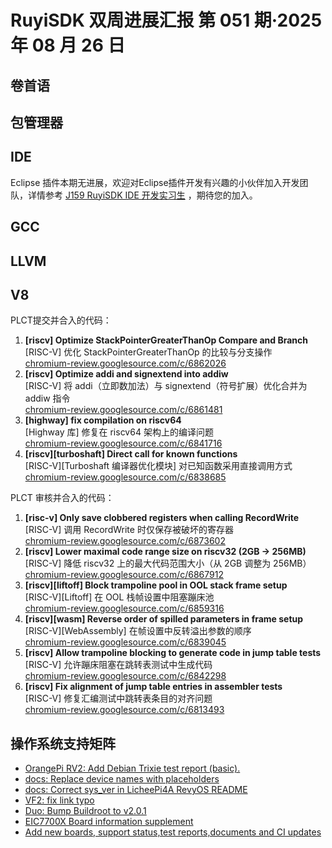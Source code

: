 # RuyiSDK 双周进展汇报  第 051 期·2025 年 08 月 26 日

## 卷首语

## 包管理器

## IDE
Eclipse 插件本期无进展，欢迎对Eclipse插件开发有兴趣的小伙伴加入开发团队，详情参考 [J159 RuyiSDK IDE 开发实习生](https://github.com/lazyparser/weloveinterns/blob/master/open-internships.md) ，期待您的加入。

## GCC

## LLVM

## V8
PLCT提交并合入的代码：

1. **[riscv] Optimize StackPointerGreaterThanOp Compare and Branch**  
   [RISC-V] 优化 StackPointerGreaterThanOp 的比较与分支操作  
   [chromium-review.googlesource.com/c/6862026](https://chromium-review.googlesource.com/c/6862026)
2. **[riscv] Optimize addi and signextend into addiw**  
   [RISC-V] 将 addi（立即数加法）与 signextend（符号扩展）优化合并为 addiw 指令  
   [chromium-review.googlesource.com/c/6861481](https://chromium-review.googlesource.com/c/6861481)
3. **[highway] fix compilation on riscv64**  
   [Highway 库] 修复在 riscv64 架构上的编译问题  
   [chromium-review.googlesource.com/c/6841716](https://chromium-review.googlesource.com/c/6841716)
4. **[riscv][turboshaft] Direct call for known functions**  
   [RISC-V][Turboshaft 编译器优化模块] 对已知函数采用直接调用方式  
   [chromium-review.googlesource.com/c/6838685](https://chromium-review.googlesource.com/c/6838685)

PLCT 审核并合入的代码：

1. **[risc-v] Only save clobbered registers when calling RecordWrite**  
   [RISC-V] 调用 RecordWrite 时仅保存被破坏的寄存器  
   [chromium-review.googlesource.com/c/6873602](https://chromium-review.googlesource.com/c/6873602)
2. **[riscv] Lower maximal code range size on riscv32 (2GB -> 256MB)**  
   [RISC-V] 降低 riscv32 上的最大代码范围大小（从 2GB 调整为 256MB）  
   [chromium-review.googlesource.com/c/6867912](https://chromium-review.googlesource.com/c/6867912)
3. **[riscv][liftoff] Block trampoline pool in OOL stack frame setup**  
   [RISC-V][Liftoff] 在 OOL 栈帧设置中阻塞蹦床池  
   [chromium-review.googlesource.com/c/6859316](https://chromium-review.googlesource.com/c/6859316)
4. **[riscv][wasm] Reverse order of spilled parameters in frame setup**  
   [RISC-V][WebAssembly] 在帧设置中反转溢出参数的顺序  
   [chromium-review.googlesource.com/c/6839045](https://chromium-review.googlesource.com/c/6839045)
5. **[riscv] Allow trampoline blocking to generate code in jump table tests**  
   [RISC-V] 允许蹦床阻塞在跳转表测试中生成代码  
   [chromium-review.googlesource.com/c/6842298](https://chromium-review.googlesource.com/c/6842298)
6. **[riscv] Fix alignment of jump table entries in assembler tests**  
    [RISC-V] 修复汇编测试中跳转表条目的对齐问题  
    [chromium-review.googlesource.com/c/6813493](https://chromium-review.googlesource.com/c/6813493)

## 操作系统支持矩阵

- [OrangePi RV2: Add Debian Trixie test report (basic).](https://github.com/ruyisdk/support-matrix/pull/357)
- [docs: Replace device names with placeholders](https://github.com/ruyisdk/support-matrix/pull/359)
- [docs: Correct sys_ver in LicheePi4A RevyOS README](https://github.com/ruyisdk/support-matrix/pull/360)
- [VF2: fix link typo](https://github.com/ruyisdk/support-matrix/pull/361)
- [Duo: Bump Buildroot to v2.0.1](https://github.com/ruyisdk/support-matrix/pull/363)
- [EIC7700X Board information supplement](https://github.com/ruyisdk/support-matrix/pull/364)
- [Add new boards, support status,test reports,documents and CI updates ](https://github.com/ruyisdk/support-matrix/pull/350)
